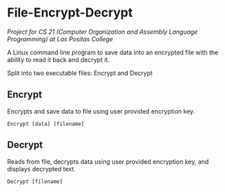 # File-Encrypt-Decrypt
*Project for CS 21 (Computer Organization and Assembly Language Programming) at Las Positas College*

A Linux command line program to save data into an encrypted file with the ability to read it back and decrypt it.

Split into two executable files: Encrypt and Decrypt

## Encrypt
Encrypts and save data to file using user provided encryption key.

`Encrypt [data] [filename]`

## Decrypt
Reads from file, decrypts data using user provided encryption key, and displays decrypted text.

`Decrypt [filename]`
